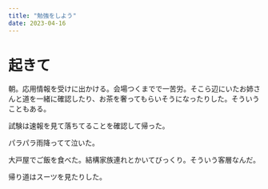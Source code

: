 ```yaml
---
title: "勉強をしよう"
date: 2023-04-16
---
```


# 起きて
朝。応用情報を受けに出かける。会場つくまでで一苦労。そこら辺にいたお姉さんと道を一緒に確認したり、お茶を奢ってもらいそうになったりした。そういうこともある。

試験は速報を見て落ちてることを確認して帰った。

パラパラ雨降ってて泣いた。

大戸屋でご飯を食べた。結構家族連れとかいてびっくり。そういう客層なんだ。

帰り道はスーツを見たりした。
